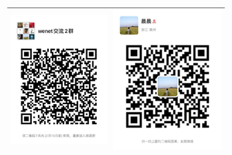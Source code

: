 
| ![ Wenet chat group ](./wenet.jpeg) | ![ Wenet chat group ](./binbin.jpeg) |
|-------------------------------------|--------------------------------------|
